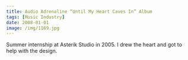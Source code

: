 ```yaml
---
title: Audio Adrenaline “Until My Heart Caves In” Album
tags: [Music Industry]
date: 2008-01-01
image: /img/1169.jpg
---
```


Summer internship at Asterik Studio in 2005. I drew the heart and got to help with the design.